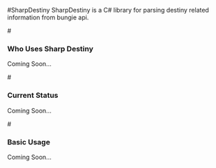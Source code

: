 #SharpDestiny
SharpDestiny is a C# library for parsing destiny related information from bungie api.

#<h3>Who Uses Sharp Destiny</h3>
Coming Soon...

#<h3>Current Status</h3>
Coming Soon...

#<h3>Basic Usage</h3>
Coming Soon...
